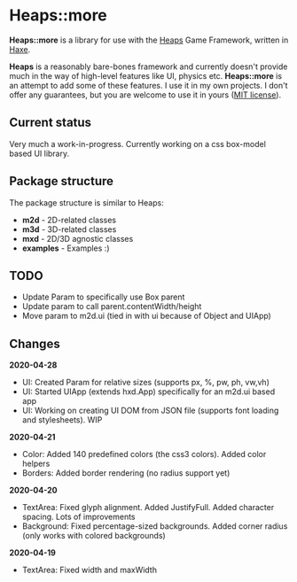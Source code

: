 # Heaps::more
__Heaps::more__ is a library for use with the [Heaps](https://heaps.io/) Game Framework, written in [Haxe](https://haxe.org/).

__Heaps__ is a reasonably bare-bones framework and currently doesn't provide much in the way of high-level features like UI, physics etc. __Heaps::more__ is an attempt to add some of these features. I use it in my own projects. I don't offer any guarantees, but you are welcome to use it in yours ([MIT license](https://choosealicense.com/licenses/mit/)).

## Current status
Very much a work-in-progress. Currently working on a css box-model based UI library.

## Package structure
The package structure is similar to Heaps:
* __m2d__ - 2D-related classes
* __m3d__ - 3D-related classes
* __mxd__ - 2D/3D agnostic classes
* __examples__ - Examples :)

## TODO
* Update Param to specifically use Box parent
* Update param to call parent.contentWidth/height
* Move param to m2d.ui (tied in with ui because of Object and UIApp)

## Changes

__2020-04-28__
* UI: Created Param for relative sizes (supports px, %, pw, ph, vw,vh)
* UI: Started UIApp (extends hxd.App) specifically for an m2d.ui based app
* UI: Working on creating UI DOM from JSON file (supports font loading and stylesheets). WIP

__2020-04-21__

* Color: Added 140 predefined colors (the css3 colors). Added color helpers
* Borders: Added border rendering (no radius support yet)

__2020-04-20__

* TextArea: Fixed glyph alignment. Added JustifyFull. Added character spacing. Lots of improvements
* Background: Fixed percentage-sized backgrounds. Added corner radius (only works with colored backgrounds)

__2020-04-19__

* TextArea: Fixed width and maxWidth
